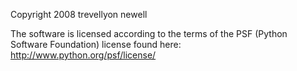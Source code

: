 Copyright 2008 trevellyon newell

The software is licensed according to the terms of the PSF (Python Software Foundation) license found here: http://www.python.org/psf/license/